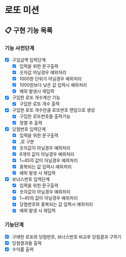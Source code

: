 #   로또 미션
## 📋 구현 기능 목록

### 기능 사전단계
 - [x] 구입금액 입력단계
   - [x] 입력을 위한 문구출력
   - [x] 숫자값 아닐경우 예외처리
   - [x] 1000원 단위가 아닐경우 예외처리
   - [x] 1000원보다 낮은 값 입력시 예외처리
   - [x] 예외 발생시 재입력

 - [x] 구입한 로또 개수계산 기능
   - [x] 구입한 로또 개수 출력
 
 - [x] 구입한 로또 개수만큼 로또번호 랜덤으로 생성
   - [x] 구입한 로또번호들 출력기능
   - [x] 정렬 후 출력

 - [x] 당첨번호 입력단계
   - [x] 입력을 위한 문구출력
   - [x] ,로 구분
   - [x] 숫자값이 아닐경우 예외처리
   - [x] 6개의 값이 아닐경우 예외처리
   - [x] 1~45의 값이 아닐경우 예외처리
   - [x] 중복되는 값 입력시 예외처리
   - [x] 예외 발생 시 재입력

 - [x] 보너스번호 입력단계
   - [x] 입력을 위한 문구출력
   - [x] 숫자값이 아닐경우 예외처리
   - [x] 1~45의 값이 아닐경우 예외처리
   - [x] 당첨번호와 중복되는 값 입력시 예외처리
   - [x] 예외 발생 시 재입력

### 기능단계
- [x] 구매한 로또와 당첨번호, 보너스번호 비교후 당첨결과 구하기
- [x] 당첨결과들 출력
- [x] 수익률 출력
